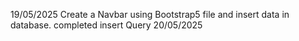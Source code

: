 19/05/2025
Create a Navbar using Bootstrap5 file and insert data in database.
completed insert Query
20/05/2025
